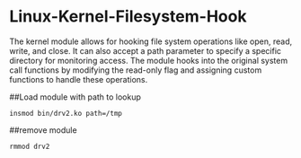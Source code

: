 # Linux-Kernel-Filesystem-Hook
The kernel module allows for hooking file system operations like open, read, write, and close. It can also accept a path parameter to specify a specific directory for monitoring access. The module hooks into the original system call functions by modifying the read-only flag and assigning custom functions to handle these operations.

##Load module with path to lookup
```
insmod bin/drv2.ko path=/tmp
```

##remove module
```
rmmod drv2
```
